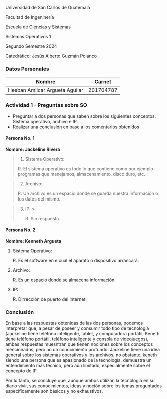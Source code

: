 <p> Universidad de San Carlos de Guatemala </p>
<p> Facultad de Ingeninería </p> 
<p> Escuela de Ciencias y Sistemas </p>
<p> Sistemas Operativos 1 </p>
<p> Segundo Semestre 2024 </p>
<p> Catedrático: Jesús Alberto Guzmán Polanco </p>


### Datos Personales
Nombre                              | Carnet
----------------------------------- | -------------
Hesban Amilcar Argueta Aguilar      | 201704787

### Actividad 1 - Preguntas sobre SO

- Preguntar a dos personas que saben sobre los siguientes conceptos:     Sistema operativo, archivo e IP.
- Realizar una conclusión en base a los comentarios obtenidos

#### Persona No. 1

**Nombre: Jackeline Rivera**

> 1. Sistema Operativo: 
   > <p> R. El sistema operativo es todo lo que contiene como por ejemplo programas que manejamos, almacenamiento, disco duro, etc. </p>
   
> 2. Archivo: 
   > <p> R. Un archivo es un espacio donde se guarda nuestra información o los datos del mismo. </p>
   
> 3. IP: 
    > <p> R. Sin respuesta. </p>

#### Persona No. 2

**Nombre: Kenneth Argueta**

1. Sistema Operativo:  
   <p> R. Es el software en e cual el aparato o dispositivo arrancará. </p>
   
2. Archivo: 
    <p> R. Es un espacio donde se almacena información. </p>
   
3. IP: 
    <p> R. Dirrección de puerto del internet. </p>

### Conclusión
En base a las respuestas obtenidas de las dos personas, podemos interpretar que, a pesar de poseer y consumir todo tipo de tecnología (Jackeline tiene teléfono inteligente, tablet, y computadora portátil; Keneth tiene teléfono portátil, teléfono inteligente y consola de videojuegos), ambas respuestas muesntran que tienen nociones sobre los conceptos mencionados, pero no un conocimiento profundo. Jackeline tiene una idea general sobre los sistemas operativos y los archivos; no obstante, keneth siendo una persona que es apasionado de la tecnología, demuestra un entendimiento más técnico, pero aún limitado, especialmente sobre el concepto de IP.

Por lo tanto, se concluye que, aunque ambos utilizan la tecnología en su diario vivir, sus conocimientos, ideas y noción sobre los temas preguntados específicamente son básicos y no exhaustivos. 
